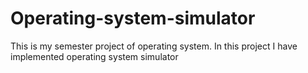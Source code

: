 # Operating-system-simulator
This is my semester project of operating system. In this project I have implemented operating system simulator
